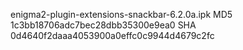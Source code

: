 enigma2-plugin-extensions-snackbar-6.2.0a.ipk
MD5 1c3bb18706adc7bec28dbb35300e9ea0
SHA 0d4640f2daaa4053900a0effc0c9944d4679c2fc

